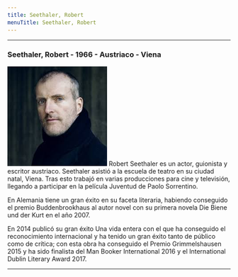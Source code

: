 ```yaml
---
title: Seethaler, Robert
menuTitle: Seethaler, Robert
---
```

***
### Seethaler, Robert - 1966 - Austriaco - Viena
!["Imagen no encontrada"](SeethalerRobert.jpg)
Robert Seethaler es un actor, guionista y escritor austriaco. Seethaler asistió a la escuela de teatro en su ciudad natal, Viena. Tras esto trabajó en varias producciones para cine y televisión, llegando a participar en la película Juventud de Paolo Sorrentino.

En Alemania tiene un gran éxito en su faceta literaria, habiendo conseguido el premio Buddenbrookhaus al autor novel con su primera novela Die Biene und der Kurt en el año 2007.

En 2014 publicó su gran éxito Una vida entera con el que ha conseguido el reconocimiento internacional y ha tenido un gran éxito tanto de público como de crítica; con esta obra ha conseguido el Premio Grimmelshausen 2015 y ha sido finalista del Man Booker International 2016 y el International Dublin Literary Award 2017.
***